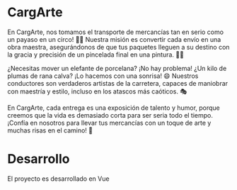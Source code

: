 # CargArte

En CargArte, nos tomamos el transporte de mercancías tan en serio como un payaso en un circo! 🎨🚛 Nuestra misión es convertir cada envío en una obra maestra, asegurándonos de que tus paquetes lleguen a su destino con la gracia y precisión de un pincelada final en una pintura. 🎨✨

¿Necesitas mover un elefante de porcelana? ¡No hay problema! ¿Un kilo de plumas de rana calva? ¡Lo hacemos con una sonrisa! 😄 Nuestros conductores son verdaderos artistas de la carretera, capaces de maniobrar con maestría y estilo, incluso en los atascos más caóticos. 🎭

En CargArte, cada entrega es una exposición de talento y humor, porque creemos que la vida es demasiado corta para ser seria todo el tiempo. ¡Confía en nosotros para llevar tus mercancías con un toque de arte y muchas risas en el camino! 🎉

# Desarrollo

El proyecto es desarrollado en Vue
